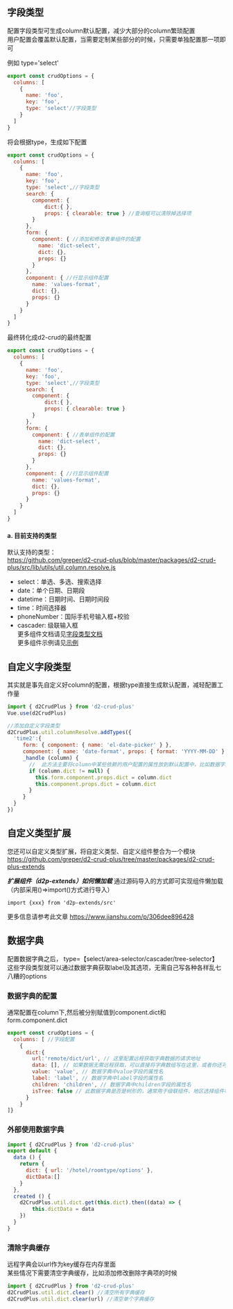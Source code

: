 
## 字段类型

配置字段类型可生成column默认配置，减少大部分的column繁琐配置   
用户配置会覆盖默认配置，当需要定制某些部分的时候，只需要单独配置那一项即可   

例如 type='select'
```javascript
export const crudOptions = {
  columns: [ 
    {
      name: 'foo',
      key: 'foo',
      type: 'select'//字段类型
    }
  ]
}
```
将会根据type，生成如下配置
```javascript
export const crudOptions = {
  columns: [ 
    {
      name: 'foo',
      key: 'foo',
      type: 'select',//字段类型
      search: { 
        component: {
            dict:{ }, 
            props: { clearable: true } //查询框可以清除掉选择项
        } 
      },
      form: { 
        component: { //添加和修改表单组件的配置
          name: 'dict-select',
          dict: {}, 
          props: {} 
        } 
      },
      component: { //行显示组件配置
        name: 'values-format',
        dict: {},
        props: {}
      }
    }
  ]
}
```

最终转化成d2-crud的最终配置
```javascript
export const crudOptions = {
  columns: [ 
    {
      name: 'foo',
      key: 'foo',
      type: 'select',//字段类型
      search: { 
        component: {
            dict:{ }, 
            props: { clearable: true } 
        } 
      },
      form: { 
        component: { //表单组件的配置
          name: 'dict-select',
          dict: {}, 
          props: {} 
        } 
      },
      component: { //行显示组件配置
        name: 'values-format',
        dict: {},
        props: {}
      }
    }
  ]
}
```


#### a. 目前支持的类型 
默认支持的类型：  
 https://github.com/greper/d2-crud-plus/blob/master/packages/d2-crud-plus/src/lib/utils/util.column.resolve.js

 * select：单选、多选、搜索选择   
 * date：单个日期、日期段
 * datetime：日期时间、日期时间段
 * time：时间选择器
 * phoneNumber：国际手机号输入框+校验
 * cascader: 级联输入框   
更多组件文档请见[字段类型文档](/documents/types.md)   
更多组件示例请见[示例](http://qiniu.veryreader.com/D2CrudPlusExample/index.html#/form/area) 


   
## 自定义字段类型
其实就是事先自定义好column的配置，根据type直接生成默认配置，减轻配置工作量
```javascript
import { d2CrudPlus } from 'd2-crud-plus'
Vue.use(d2CrudPlus)

//添加自定义字段类型
d2CrudPlus.util.columnResolve.addTypes({
  'time2':{
     form: { component: { name: 'el-date-picker' } },
     component: { name: 'date-format', props: { format: 'YYYY-MM-DD' } },
     _handle (column) {
       //  此方法主要将column中某些依赖的用户配置的属性放到默认配置中，比如数据字典的配置
       if (column.dict != null) {
         this.form.component.props.dict = column.dict
         this.component.props.dict = column.dict
       }
     }
  }
})
```

## 自定义类型扩展
您还可以自定义类型扩展，将自定义类型、自定义组件整合为一个模块   
https://github.com/greper/d2-crud-plus/tree/master/packages/d2-crud-plus-extends

***扩展组件（d2p-extends）如何懒加载***
通过源码导入的方式即可实现组件懒加载（内部采用()=>import()方式进行导入）
```
import {xxx} from 'd2p-extends/src'
```
更多信息请参考此文章 https://www.jianshu.com/p/306dee896428



## 数据字典

配置数据字典之后， type=【select/area-selector/cascader/tree-selector】
这些字段类型就可以通过数据字典获取label及其选项，无需自己写各种各样乱七八糟的options

### 数据字典的配置   
通常配置在column下,然后被分别赋值到component.dict和form.component.dict
```javascript
export const crudOptions = {
  columns: [ //字段配置
    {
      dict:{
        url:'remote/dict/url', // 这里配置远程获取字典数据的请求地址
        data: [], // 如果数据无需远程获取，可以直接将字典数组写在这里，或者你还可以配置一个Promise
        value: 'value', // 数据字典中value字段的属性名
        label: 'label', // 数据字典中label字段的属性名
        children: 'children', // 数据字典中children字段的属性名
        isTree: false // 此数据字典是否是树形的，通常用于级联组件、地区选择组件等处
      }   
    }
]}
```

### 外部使用数据字典
```javascript
import { d2CrudPlus } from 'd2-crud-plus'
export default {
  data () {
    return {
      dict: { url: '/hotel/roomtype/options' },
      dictData:[]
    }
  },
  created () {
    d2CrudPlus.util.dict.get(this.dict).then((data) => {
        this.dictData = data
    })
  }
}
```
### 清除字典缓存   
远程字典会以url作为key缓存在内存里面  
某些情况下需要清空字典缓存，比如添加修改删除字典项的时候
```javascript
import { d2CrudPlus } from 'd2-crud-plus'
d2CrudPlus.util.dict.clear() //清空所有字典缓存
d2CrudPlus.util.dict.clear(url) //清空单个字典缓存
```

